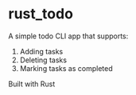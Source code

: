 # rust_todo

A simple todo CLI app that supports:
  1. Adding tasks
  2. Deleting tasks
  3. Marking tasks as completed

Built with Rust
